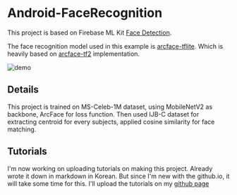 # Android-FaceRecognition

This project is based on Firebase ML Kit [Face Detection](https://developers.google.com/ml-kit/vision/face-detection/android).

The face recognition model used in this example is [arcface-tflite](https://github.com/joonb14/arcface-tflite). Which is heavily based on [arcface-tf2](https://github.com/peteryuX/arcface-tf2) implementation.

 ![demo](./demo/demo.gif)

## Details

This project is trained on MS-Celeb-1M dataset, using MobileNetV2 as backbone, ArcFace for loss function. Then used IJB-C dataset for extracting centroid for every subjects, applied cosine similarity for face matching.

## Tutorials

I'm now working on uploading tutorials on making this project. Already wrote it down in markdown in Korean. But since I'm new with the github.io, it will take some time for this. I'll upload the tutorials on my [github page](https://joonb14.github.io/tag/face-recognition/)



